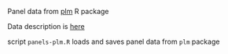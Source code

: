 Panel data from [plm](https://cran.r-project.org/web/packages/plm/index.html) R package 

Data description is [here](https://github.com/artamonoff/econometrica-en/blob/main/panel-data-analysis/panels-plm/panel-description.md)

script `panels-plm.R` loads and saves panel data from `plm` package
